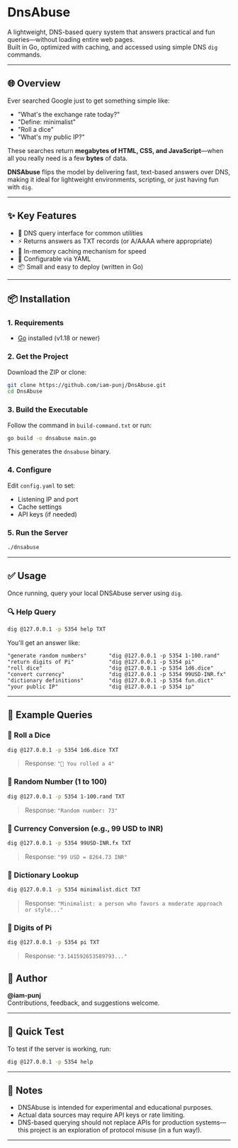 # DnsAbuse

A lightweight, DNS-based query system that answers practical and fun queries—without loading entire web pages.  
Built in Go, optimized with caching, and accessed using simple DNS `dig` commands.

---

## 🌐 Overview

Ever searched Google just to get something simple like:

- "What's the exchange rate today?"
- "Define: minimalist"
- "Roll a dice"
- "What's my public IP?"

These searches return **megabytes of HTML, CSS, and JavaScript**—when all you really need is a few **bytes** of data.

**DNSAbuse** flips the model by delivering fast, text-based answers over DNS, making it ideal for lightweight environments, scripting, or just having fun with `dig`.

---

## ✨ Key Features

- 🔌 DNS query interface for common utilities  
- ⚡ Returns answers as TXT records (or A/AAAA where appropriate)  
- 🧠 In-memory caching mechanism for speed  
- 🔧 Configurable via YAML  
- 📦 Small and easy to deploy (written in Go)  

---

## 📦 Installation

### 1. Requirements

- [Go](https://golang.org/dl/) installed (v1.18 or newer)

### 2. Get the Project

Download the ZIP or clone:

```bash
git clone https://github.com/iam-punj/DnsAbuse.git
cd DnsAbuse
```

### 3. Build the Executable

Follow the command in `build-command.txt` or run:

```bash
go build -o dnsabuse main.go
```

This generates the `dnsabuse` binary.

### 4. Configure

Edit `config.yaml` to set:

- Listening IP and port  
- Cache settings  
- API keys (if needed)

### 5. Run the Server

```bash
./dnsabuse
```

---

## ✅ Usage

Once running, query your local DNSAbuse server using `dig`.

### 🔍 Help Query

```bash
dig @127.0.0.1 -p 5354 help TXT
```

You'll get an answer like:

```text
"generate random numbers"       "dig @127.0.0.1 -p 5354 1-100.rand"
"return digits of Pi"           "dig @127.0.0.1 -p 5354 pi"
"roll dice"                     "dig @127.0.0.1 -p 5354 1d6.dice"
"convert currency"              "dig @127.0.0.1 -p 5354 99USD-INR.fx"
"dictionary definitions"        "dig @127.0.0.1 -p 5354 fun.dict"
"your public IP"                "dig @127.0.0.1 -p 5354 ip"
```

---

## 🧪 Example Queries

### 🎲 Roll a Dice

```bash
dig @127.0.0.1 -p 5354 1d6.dice TXT
```

> Response: `"🎲 You rolled a 4"`

### 🔢 Random Number (1 to 100)

```bash
dig @127.0.0.1 -p 5354 1-100.rand TXT
```

> Response: `"Random number: 73"`

### 💱 Currency Conversion (e.g., 99 USD to INR)

```bash
dig @127.0.0.1 -p 5354 99USD-INR.fx TXT
```

> Response: `"99 USD = 8264.73 INR"`

### 📖 Dictionary Lookup

```bash
dig @127.0.0.1 -p 5354 minimalist.dict TXT
```

> Response: `"Minimalist: a person who favors a moderate approach or style..."`

### 🧮 Digits of Pi

```bash
dig @127.0.0.1 -p 5354 pi TXT
```

> Response: `"3.141592653589793..."`

## 🙋 Author

**@iam-punj**  
Contributions, feedback, and suggestions welcome.

---

## 🧪 Quick Test

To test if the server is working, run:

```bash
dig @127.0.0.1 -p 5354 help 
```

---

## 📌 Notes

- DNSAbuse is intended for experimental and educational purposes.  
- Actual data sources may require API keys or rate limiting.  
- DNS-based querying should not replace APIs for production systems—this project is an exploration of protocol misuse (in a fun way!).  

---
